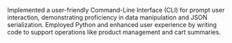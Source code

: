 Implemented a user-friendly Command-Line Interface (CLI) for prompt user interaction, demonstrating proficiency in data manipulation and JSON serialization. Employed Python and enhanced user experience by writing code to support operations like product management and cart summaries.
